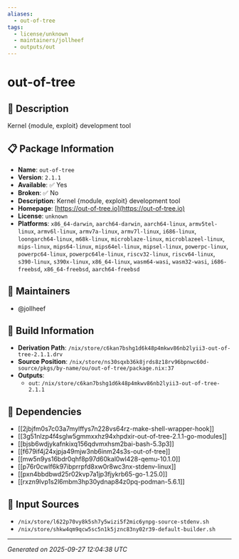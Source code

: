 ```yaml
---
aliases:
  - out-of-tree
tags:
  - license/unknown
  - maintainers/jollheef
  - outputs/out
---
```


# out-of-tree

## 📝 Description

Kernel {module, exploit} development tool

## 📋 Package Information

- **Name**: `out-of-tree`
- **Version**: `2.1.1`
- **Available**: ✅ Yes
- **Broken**: ✅ No
- **Description**: Kernel {module, exploit} development tool
- **Homepage**: [https://out-of-tree.io](https://out-of-tree.io)
- **License**: `unknown`
- **Platforms**: `x86_64-darwin`, `aarch64-darwin`, `aarch64-linux`, `armv5tel-linux`, `armv6l-linux`, `armv7a-linux`, `armv7l-linux`, `i686-linux`, `loongarch64-linux`, `m68k-linux`, `microblaze-linux`, `microblazeel-linux`, `mips-linux`, `mips64-linux`, `mips64el-linux`, `mipsel-linux`, `powerpc-linux`, `powerpc64-linux`, `powerpc64le-linux`, `riscv32-linux`, `riscv64-linux`, `s390-linux`, `s390x-linux`, `x86_64-linux`, `wasm64-wasi`, `wasm32-wasi`, `i686-freebsd`, `x86_64-freebsd`, `aarch64-freebsd`
## 👥 Maintainers

- @jollheef


## 🔧 Build Information

- **Derivation Path**: `/nix/store/c6kan7bshg1d6k48p4mkwv86nb2lyii3-out-of-tree-2.1.1.drv`
- **Source Position**: `/nix/store/ns30sqxb36k8jrds8z18rv96bpnwc60d-source/pkgs/by-name/ou/out-of-tree/package.nix:37`
- **Outputs**:
  - `out`:  `/nix/store/c6kan7bshg1d6k48p4mkwv86nb2lyii3-out-of-tree-2.1.1`

## 🔗 Dependencies

- [[2jbjfm0s7c03a7mylffys7n228vs64rz-make-shell-wrapper-hook]]
- [[3g51nlzp4f4sglw5gmmxxhz94xhpdxir-out-of-tree-2.1.1-go-modules]]
- [[bjsb6wdjykafnkixq156qdvmxhsm2bai-bash-5.3p3]]
- [[f679if4j24xjpja49mjw3nb6inm24s3s-out-of-tree]]
- [[mw5n9ys16bdr0qhf8p97d60kal0wl428-qemu-10.1.0]]
- [[p76r0cwlf6k97ibprrpfd8xw0r8wc3nx-stdenv-linux]]
- [[pxn4bbdbwd25r02kvp7a1jp3fjykrb65-go-1.25.0]]
- [[rxzn9lvp1s2l6mbm3hp30ydnap84z0pq-podman-5.6.1]]

## 📁 Input Sources

- `/nix/store/l622p70vy8k5sh7y5wizi5f2mic6ynpg-source-stdenv.sh`
- `/nix/store/shkw4qm9qcw5sc5n1k5jznc83ny02r39-default-builder.sh`

---
*Generated on 2025-09-27 12:04:38 UTC*
